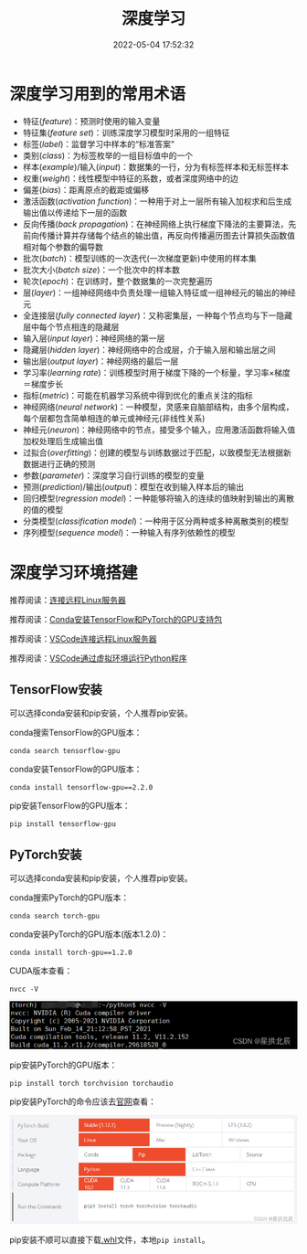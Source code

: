 ﻿---
title: 深度学习
date: 2022-05-04 17:52:32
summary: 本文分享深度学习的常用术语和环境搭建过程。
tags:
- 深度学习
- 人工智能
categories:
- 计算机科学基础
---

# 深度学习用到的常用术语

- 特征(*feature*)：预测时使用的输入变量
- 特征集(*feature set*)：训练深度学习模型时采用的一组特征
- 标签(*label*)：监督学习中样本的“标准答案”
- 类别(*class*)：为标签枚举的一组目标值中的一个
- 样本(*example*)/输入(*input*)：数据集的一行，分为有标签样本和无标签样本
- 权重(*weight*)：线性模型中特征的系数，或者深度网络中的边
- 偏差(*bias*)：距离原点的截距或偏移
- 激活函数(*activation function*)：一种用于对上一层所有输入加权求和后生成输出值以传递给下一层的函数
- 反向传播(*back propagation*)：在神经网络上执行梯度下降法的主要算法，先前向传播计算并存储每个结点的输出值，再反向传播遍历图去计算损失函数值相对每个参数的偏导数
- 批次(*batch*)：模型训练的一次迭代(一次梯度更新)中使用的样本集
- 批次大小(*batch size*)：一个批次中的样本数
- 轮次(*epoch*)：在训练时，整个数据集的一次完整遍历
- 层(*layer*)：一组神经网络中负责处理一组输入特征或一组神经元的输出的神经元
- 全连接层(*fully connected layer*)：又称密集层，一种每个节点均与下一隐藏层中每个节点相连的隐藏层
- 输入层(*input layer*)：神经网络的第一层
- 隐藏层(*hidden layer*)：神经网络中的合成层，介于输入层和输出层之间
- 输出层(*output layer*)：神经网络的最后一层
- 学习率(*learning rate*)：训练模型时用于梯度下降的一个标量，学习率×梯度＝梯度步长
- 指标(*metric*)：可能在机器学习系统中得到优化的重点关注的指标
- 神经网络(*neural network*)：一种模型，灵感来自脑部结构，由多个层构成，每个层都包含简单相连的单元或神经元(非线性关系)
- 神经元(*neuron*)：神经网络中的节点，接受多个输入，应用激活函数将输入值加权处理后生成输出值
- 过拟合(*overfitting*)：创建的模型与训练数据过于匹配，以致模型无法根据新数据进行正确的预测
- 参数(*parameter*)：深度学习自行训练的模型的变量
- 预测(*prediction*)/输出(*output*)：模型在收到输入样本后的输出
- 回归模型(*regression model*)：一种能够将输入的连续的值映射到输出的离散的值的模型
- 分类模型(*classification model*)：一种用于区分两种或多种离散类别的模型
- 序列模型(*sequence model*)：一种输入有序列依赖性的模型

# 深度学习环境搭建

推荐阅读：[连接远程Linux服务器](https://blankspace.blog.csdn.net/article/details/126098882)

推荐阅读：[Conda安装TensorFlow和PyTorch的GPU支持包](https://blankspace.blog.csdn.net/article/details/126534763)

推荐阅读：[VSCode连接远程Linux服务器](https://blankspace.blog.csdn.net/article/details/127764676)

推荐阅读：[VSCode通过虚拟环境运行Python程序](https://blankspace.blog.csdn.net/article/details/127766482)

## TensorFlow安装

可以选择conda安装和pip安装，个人推荐pip安装。

conda搜索TensorFlow的GPU版本：

```shell
conda search tensorflow-gpu
```

conda安装TensorFlow的GPU版本：

```shell
conda install tensorflow-gpu==2.2.0
```

pip安装TensorFlow的GPU版本：

```shell
pip install tensorflow-gpu
```

## PyTorch安装

可以选择conda安装和pip安装，个人推荐pip安装。

conda搜索PyTorch的GPU版本：
```shell
conda search torch-gpu
```

conda安装PyTorch的GPU版本(版本1.2.0)：
```shell
conda install torch-gpu==1.2.0
```

CUDA版本查看：
```shell
nvcc -V
```

![](../../images/计算机科学基础/深度学习/1.png)

pip安装PyTorch的GPU版本：
```shell
pip install torch torchvision torchaudio
```

pip安装PyTorch的命令应该去[官网](https://pytorch.org)查看：

![](../../images/计算机科学基础/深度学习/2.png)

pip安装不顺可以直接下载[.whl](http://download.pytorch.org/whl)文件，本地`pip install`。
